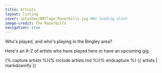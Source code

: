 ```yaml
---
title: Artists
layout: listing
cover: splashes/BMTlogo_Razerbills.jpg #No leading slash
image-credit: The Razerbills  
navigation: true
---
```


Who's played, and who's playing in the Bingley area? 

Here's an A-Z of artists who have played here or have an upcoming gig.

{% capture artists %}{% include artists.md %}{% endcapture %}
{{ artists | markdownify }}

